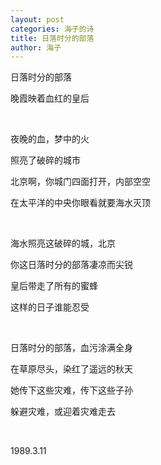 ```yaml
---
layout: post
categories: 海子的诗
title: 日落时分的部落
author: 海子
---
```


日落时分的部落

晚霞映着血红的皇后

&nbsp;

夜晚的血，梦中的火

照亮了破碎的城市

北京啊，你城门四面打开，内部空空

在太平洋的中央你眼看就要海水灭顶

&nbsp;

海水照亮这破碎的城，北京

你这日落时分的部落凄凉而尖锐

皇后带走了所有的蜜蜂

这样的日子谁能忍受

&nbsp;

日落时分的部落，血污涂满全身

在草原尽头，染红了遥远的秋天

她传下这些灾难，传下这些子孙

躲避灾难，或迎着灾难走去

&nbsp;

1989.3.11

